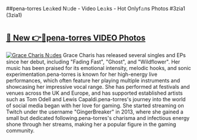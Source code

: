 ##pena-torres Le𝚊ked N𝚞de - Video Le𝚊ks - Hot Onlyf𝚊ns Photos #3zia1 (3zia1)

# <h2><a href="https://mediaupload.pro?title=pena-torres&ref=9FEB">🔗 New 👉🔴pena-torres VIDEO Photos</a></h2>

[![Grace Charis N𝚞des](https://i.imgur.com/rIISA9y.gif)](https://mediaupload.pro?title=pena-torres&ref=9FEB)
Grace Charis has released several singles and EPs since her debut, including "Fading Fast", "Ghost", and "Wildflower". Her music has been praised for its emotional intensity, melodic hooks, and sonic experimentation.pena-torres is known for her high-energy live performances, which often feature her playing multiple instruments and showcasing her impressive vocal range. She has performed at festivals and venues across the UK and Europe, and has supported established artists such as Tom Odell and Lewis Capaldi.pena-torres's journey into the world of social media began with her love for gaming. She started streaming on Twitch under the username "GingerBreaker" in 2013, where she gained a small but dedicated following.pena-torres's charisma and infectious energy shone through her streams, making her a popular figure in the gaming community.